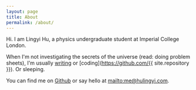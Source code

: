 ```yaml
---
layout: page
title: About
permalink: /about/
---
```


Hi. I am <span id="name">Lingyi Hu</span>, a physics undergraduate student at Imperial College London. 

When I'm not investigating the secrets of the universe (read: doing problem sheets), I'm usually [writing](https://writing.theconfused.me) or [coding](https://github.com/{{ site.repository }}). Or sleeping. 

You can find me on [Github](https://github.com/lingxz/) or say hello at <mailto:me@hulingyi.com>.
